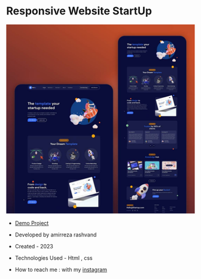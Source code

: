 # Responsive Website StartUp

![viewfinal](https://github.com/Amirreza-Rashvand-Developer/StartUp/blob/main/preview.jpg)

- [Demo Project](https://Amirreza-Rashvand-Developer.github.io/StartUp/)

- Developed by amirreza rashvand

- Created - 2023

- Technologies Used - Html , css

- How to reach me : with my [instagram](https://www.instagram.com/amirreza_rashvand_developer)

